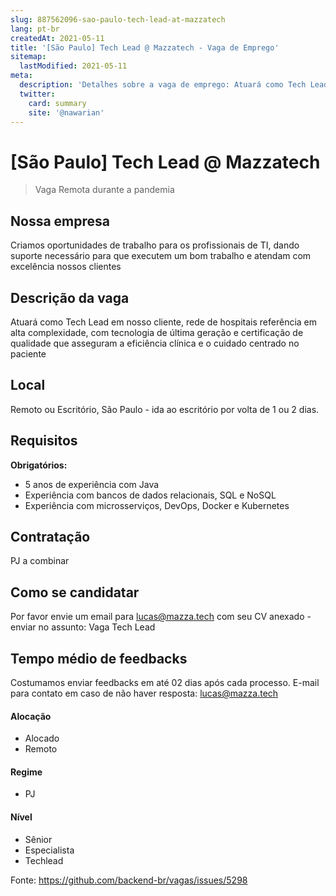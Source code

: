 ```yaml
---
slug: 887562096-sao-paulo-tech-lead-at-mazzatech
lang: pt-br
createdAt: 2021-05-11
title: '[São Paulo] Tech Lead @ Mazzatech - Vaga de Emprego'
sitemap:
  lastModified: 2021-05-11
meta:
  description: 'Detalhes sobre a vaga de emprego: Atuará como Tech Lead em nosso cliente, rede de hospitais referência em alta complexidade, com tecnologia de última geração e certificação de qualidade que asseguram a eficiência clínica e o cuidado centrado no paciente'
  twitter:
    card: summary
    site: '@nawarian'
---
```


# [São Paulo] Tech Lead @ Mazzatech


> Vaga Remota durante a pandemia

## Nossa empresa

Criamos oportunidades de trabalho para os profissionais de TI, dando suporte necessário para que executem um bom trabalho e atendam com excelência nossos clientes

## Descrição da vaga

Atuará como Tech Lead em nosso cliente, rede de hospitais referência em alta complexidade, com tecnologia de última geração e certificação de qualidade que asseguram a eficiência clínica e o cuidado centrado no paciente

## Local

Remoto ou Escritório, São Paulo - ida ao escritório por volta de 1 ou 2 dias. 

## Requisitos

**Obrigatórios:**
- 5 anos de experiência com Java
- Experiência com bancos de dados relacionais, SQL e NoSQL
- Experiência com microsserviços, DevOps, Docker e Kubernetes


## Contratação

PJ a combinar

## Como se candidatar

Por favor envie um email para  lucas@mazza.tech com seu CV anexado - enviar no assunto: Vaga Tech Lead

## Tempo médio de feedbacks

Costumamos enviar feedbacks em até 02 dias após cada processo.
E-mail para contato em caso de não haver resposta: lucas@mazza.tech

#### Alocação
- Alocado
- Remoto

#### Regime

- PJ

#### Nível
- Sênior
- Especialista
- Techlead




Fonte: https://github.com/backend-br/vagas/issues/5298